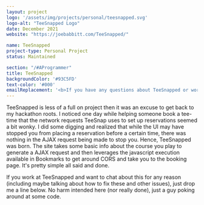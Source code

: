 ```yaml
---
layout: project
logo: '/assets/img/projects/personal/teesnapped.svg'
logo-alt: "TeeSnapped Logo"
date: December 2021
website: "https://joebabbitt.com/TeeSnapped/"

name: TeeSnapped
project-type: Personal Project
status: Maintained

section: "/#AProgrammer"
title: TeeSnapped
backgroundColor: '#93C5FD'
text-color: '#000'
emailReplacement: '<b>If you have any questions about TeeSnapped or work for TeeSnapped and would like to chat, <a style="color: inherit!important;" target="_blank" href="mailto:hi@joebabbitt.com?subject=About TeeSnapped">reach out</a></b>'
---
```


TeeSnapped is less of a full on project then it was an excuse to get back to my hackathon roots. I noticed one day while helping someone book a tee-time that the network requests TeeSnap uses to set up reservations seemed a bit wonky. I did some digging and realized that while the UI may have stopped you from placing a reservation before a certain time, there was nothing in the AJAX request being made to stop you. Hence, TeeSnapped was born. The site takes some basic info about the course you play to generate a AJAX request and then leverages the javascript execution available in Bookmarks to get around CORS and take you to the booking page. It's pretty simple all said and done. 

If you work at TeeSnapped and want to chat about this for any reason (including maybe talking about how to fix these and other issues), just drop me a line below. No harm intended here (nor really done), just a guy poking around at some code.